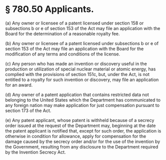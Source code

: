 # § 780.50   Applicants.

(a) Any owner or licensee of a patent licensed under section 158 or subsections b or e of section 153 of the Act may file an application with the Board for the determination of a reasonable royalty fee.


(b) Any owner or licensee of a patent licensed under subsections b or e of section 153 of the Act may file an application with the Board for the modification of any terms and conditions of the license.


(c) Any person who has made an invention or discovery useful in the production or utilization of special nuclear material or atomic energy, has complied with the provisions of section 151c, but, under the Act, is not entitled to a royalty for such invention or discovery, may file an application for an award.


(d) Any owner of a patent application that contains restricted data not belonging to the United States which the Department has communicated to any foreign nation may make application for just compensation pursuant to section 173 of the Act.


(e) Any patent applicant, whose patent is withheld because of a secrecy order issued at the request of the Department may, beginning at the date the patent applicant is notified that, except for such order, the application is otherwise in condition for allowance, apply for compensation for the damage caused by the secrecy order and/or for the use of the invention by the Government, resulting from any disclosure to the Department required by the Invention Secrecy Act.




